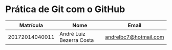 # Prática de Git com o GitHub

Matrícula | Nome | Email
--- | --- | ---
20172014040011 | André Luiz Bezerra Costa | andrelbc7@hotmail.com
